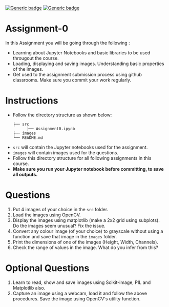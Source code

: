 [![Generic badge](https://img.shields.io/badge/DIP-Assignment:0-BLUE.svg)](https://shields.io/)
[![Generic badge](https://img.shields.io/badge/DUE-23:59hrs,13/08/2020-RED.svg)](https://shields.io/)
# Assignment-0
In this Assignment you will be going through the following : 
  - Learning about Jupyter Notebooks and basic libraries to be used througout the course.
  - Loading, displaying and saving images. Understanding basic properties of the images.
  - Get used to the assignment submission process using github classrooms. Make sure you commit your work regularly.

# Instructions
- Follow the directory structure as shown below: 
  ```
  ├── src           
        ├── Assignment0.ipynb
  ├── images    
  └── README.md
  ```
- `src` will contain the Jupyter notebooks used for the assignment.
- `images` will contain images used for the questions.
- Follow this directory structure for all following assignments in this course.
- **Make sure you run your Jupyter notebook before committing, to save all outputs.**

# Questions

1. Put 4 images of your choice in the `src` folder.
2. Load the images using OpenCV.  
3. Display the images using matplotlib (make a 2x2 grid using subplots). Do the images seem unusual? Fix the issue.
4. Convert any colour image (of your choice) to grayscale without using a function and save that image in the `images` folder.
5. Print the dimensions of one of the images (Height, Width, Channels).
6. Check the range of values in the image. What do you infer from this?

# Optional Questions
1. Learn to read, show and save images using Scikit-image, PIL and Matplotlib also.
2. Capture an image using a webcam, load it and follow the above procedures. Save the image using OpenCV's utility function.
